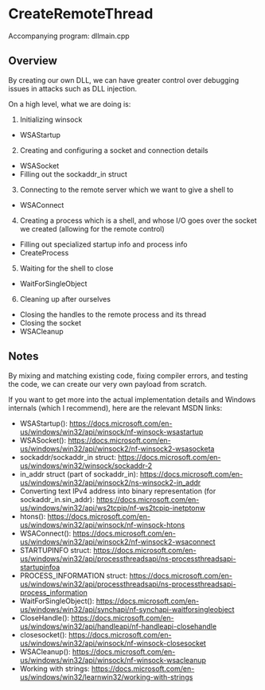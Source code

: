 # CreateRemoteThread

Accompanying program: dllmain.cpp

## Overview

By creating our own DLL, we can have greater control over debugging issues in attacks such as DLL injection.

On a high level, what we are doing is:
1. Initializing winsock
  - WSAStartup
2. Creating and configuring a socket and connection details
  - WSASocket
  - Filling out the sockaddr_in struct
3. Connecting to the remote server which we want to give a shell to
  - WSAConnect
4. Creating a process which is a shell, and whose I/O goes over the socket we created (allowing for the remote control)
  - Filling out specialized startup info and process info
  - CreateProcess
5. Waiting for the shell to close
  - WaitForSingleObject
6. Cleaning up after ourselves
  - Closing the handles to the remote process and its thread
  - Closing the socket
  - WSACleanup

## Notes
By mixing and matching existing code, fixing compiler errors, and testing the code, we can create our very own payload from scratch.

If you want to get more into the actual implementation details and Windows internals (which I recommend), here are the relevant MSDN links:
- WSAStartup(): https://docs.microsoft.com/en-us/windows/win32/api/winsock/nf-winsock-wsastartup
- WSASocket(): https://docs.microsoft.com/en-us/windows/win32/api/winsock2/nf-winsock2-wsasocketa
- sockaddr/sockaddr_in struct: https://docs.microsoft.com/en-us/windows/win32/winsock/sockaddr-2
- in_addr struct (part of sockaddr_in): https://docs.microsoft.com/en-us/windows/win32/api/winsock2/ns-winsock2-in_addr
- Converting text IPv4 address into binary representation (for sockaddr_in.sin_addr): https://docs.microsoft.com/en-us/windows/win32/api/ws2tcpip/nf-ws2tcpip-inetptonw
- htons(): https://docs.microsoft.com/en-us/windows/win32/api/winsock/nf-winsock-htons
- WSAConnect(): https://docs.microsoft.com/en-us/windows/win32/api/winsock2/nf-winsock2-wsaconnect
- STARTUPINFO struct: https://docs.microsoft.com/en-us/windows/win32/api/processthreadsapi/ns-processthreadsapi-startupinfoa
- PROCESS_INFORMATION struct: https://docs.microsoft.com/en-us/windows/win32/api/processthreadsapi/ns-processthreadsapi-process_information
- WaitForSingleObject(): https://docs.microsoft.com/en-us/windows/win32/api/synchapi/nf-synchapi-waitforsingleobject
- CloseHandle(): https://docs.microsoft.com/en-us/windows/win32/api/handleapi/nf-handleapi-closehandle
- closesocket(): https://docs.microsoft.com/en-us/windows/win32/api/winsock/nf-winsock-closesocket
- WSACleanup(): https://docs.microsoft.com/en-us/windows/win32/api/winsock/nf-winsock-wsacleanup
- Working with strings: https://docs.microsoft.com/en-us/windows/win32/learnwin32/working-with-strings